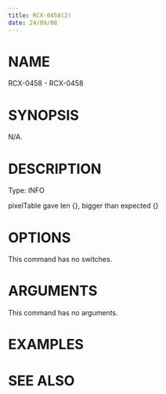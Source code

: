 ```yaml
---
title: RCX-0458(2)
date: 24/09/08
---
```


# NAME

RCX-0458 - RCX-0458

# SYNOPSIS

N/A.

# DESCRIPTION

Type: INFO

pixelTable gave len {}, bigger than expected {}

# OPTIONS

This command has no switches.

# ARGUMENTS

This command has no arguments.

# EXAMPLES

# SEE ALSO
